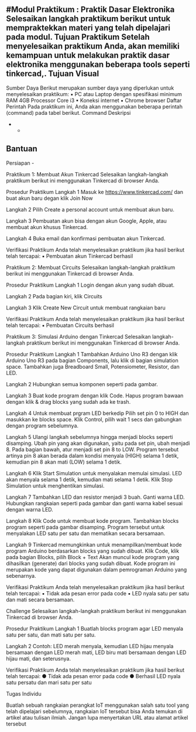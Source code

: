 #Modul Praktikum : Praktik Dasar Elektronika
Selesaikan langkah praktikum berikut untuk mempraktekkan materi yang telah dipelajari pada modul.
Tujuan Praktikum
Setelah menyelesaikan praktikum Anda, akan memiliki kemampuan untuk melakukan praktik dasar elektronika menggunakan beberapa tools seperti tinkercad,.
Tujuan Visual
-
Sumber Daya 
Berikut merupakan sumber daya yang diperlukan untuk menyelesaikan praktikum:
▪	PC atau Laptop dengan spesifikasi minimum RAM 4GB Processor Core i3 
▪	Koneksi internet
▪	Chrome browser
Daftar Perintah 
Pada praktikum ini, Anda akan menggunakan beberapa perintah (command) pada tabel berikut. 
Command	Deskripsi
-	-

Bantuan
-
Persiapan
	-





Praktikum 1: Membuat Akun Tinkercad
Selesaikan langkah-langkah praktikum berikut ini menggunakan Tinkercad di browser Anda.

Prosedur Praktikum
Langkah 1	Masuk ke https://www.tinkercad.com/ dan buat akun baru degan klik Join Now

Langkah 2	Pilih Create a personal account untuk membuat akun baru.
 
Langkah 3	Pembuatan akun bisa dengan akun Google, Apple, atau membuat akun khusus Tinkercad.

Langkah 4	Buka email dan konfirmasi pembuatan akun Tinkercad.



	

Verifikasi Praktikum
Anda telah menyelesaikan praktikum jika hasil berikut telah tercapai: 
▪	Pembuatan akun Tinkercad berhasil




Praktikum 2: Membuat Circuits
Selesaikan langkah-langkah praktikum berikut ini menggunakan Tinkercad di browser Anda.

Prosedur Praktikum
Langkah 1	Login dengan akun yang sudah dibuat.

Langkah 2	Pada bagian kiri, klik Circuits

Langkah 3	Klik Create New Circuit untuk membuat rangkaian baru

 
	

Verifikasi Praktikum
Anda telah menyelesaikan praktikum jika hasil berikut telah tercapai: 
▪	Pembuatan Circuits berhasil











Praktikum 3: Simulasi Arduino dengan Tinkercad
Selesaikan langkah-langkah praktikum berikut ini menggunakan Tinkercad di browser Anda.

Prosedur Praktikum
Langkah 1	Tambahkan Arduino Uno R3 dengan klik Arduino Uno R3 pada bagian Components, lalu klik di bagian simulation space. Tambahkan juga Breadboard Small, Potensiometer, Resistor, dan LED.
 

Langkah 2	Hubungkan semua komponen seperti pada gambar.

 
Langkah 3	Buat kode program dengan klik Code. 
Hapus program bawaan dengan klik & drag blocks yang sudah ada ke trash.
 
Langkah 4	Untuk membuat prgram LED berkedip Pilih set pin 0 to HIGH dan masukkan ke blocks space.
Klik Control, pilih wait 1 secs dan gabungkan dengan program sebelumnya.
 

Langkah 5	Ulangi langkah sebelumnya hingga menjadi blocks seperti disamping.
Ubah pin yang akan digunakan, yaitu pada set pin, ubah menjadi 8.
Pada bagian bawah, atur menjadi set pin 8 to LOW.
Program tersebut artinya pin 8 akan berada dalam kondisi menyala (HIGH) selama 1 detik, kemudian pin 8 akan mati (LOW) selama 1 detik.
 
Langkah 6	Klik Start Simulation untuk menyalakan memulai simulasi.
LED akan menyala selama 1 detik, kemudian mati selama 1 detik.
Klik Stop Simulation untuk menghentikan simulasi.
 
Langkah 7	Tambahkan LED dan resistor menjadi 3 buah.
Ganti warna LED.
Hubungkan rangkaian seperti pada gambar dan ganti warna kabel sesuai dengan warna LED.
 
Langkah 8	Klik Code untuk membuat kode program.
Tambahkan blocks program seperti pada gambar disamping.
Program tersebut untuk menyalakan LED satu per satu dan mematikan secara bersamaan.
 
Langkah 9	Tinkercad memungkinkan untuk menampilkan/membuat kode program Arduino berdasarkan blocks yang sudah dibuat.
Klik Code, klik pada bagian Blocks, pilih Block + Text
Akan muncul kode program yang dihasilkan (generate) dari blocks yang sudah dibuat.
Kode program ini merupakan kode yang dapat digunakan dalam pemrograman Arduino yang sebenarnya.
 
	

Verifikasi Praktikum
Anda telah menyelesaikan praktikum jika hasil berikut telah tercapai: 
▪	Tidak ada pesan error pada code
▪	LED nyala satu per satu dan mati secara bersamaan.




















Challenge 
Selesaikan langkah-langkah praktikum berikut ini menggunakan Tinkercad di browser Anda.

Prosedur Praktikum
Langkah 1	Buatlah blocks program agar LED menyala satu per satu, dan mati satu per satu.

Langkah 2	Contoh: LED merah menyala, kemudian LED hijau menyala bersamaan dengan LED merah mati, LED biru mati bersamaan dengan LED hijau mati, dan seterusnya.
 

Verifikasi Praktikum
Anda telah menyelesaikan praktikum jika hasil berikut telah tercapai: 
●	Tidak ada pesan error pada code
●	Berhasil LED nyala satu persatu dan mari satu per satu



Tugas Individu

Buatlah sebuah rangkaian perangkat IoT menggunakan salah satu tool yang telah dipelajari sebelumnya, rangkaian IoT tersebut bisa Anda temukan di artikel atau tulisan ilmiah. Jangan lupa menyertakan URL atau alamat artikel tersebut







